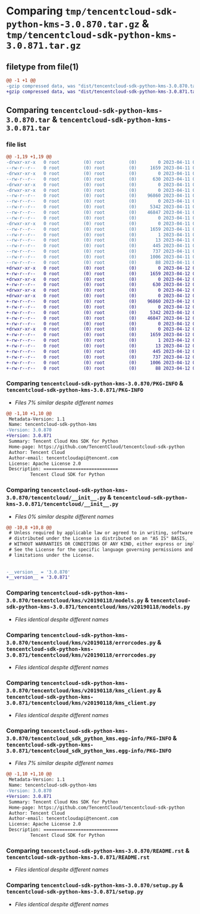 # Comparing `tmp/tencentcloud-sdk-python-kms-3.0.870.tar.gz` & `tmp/tencentcloud-sdk-python-kms-3.0.871.tar.gz`

## filetype from file(1)

```diff
@@ -1 +1 @@
-gzip compressed data, was "dist/tencentcloud-sdk-python-kms-3.0.870.tar", last modified: Tue Apr 11 03:41:58 2023, max compression
+gzip compressed data, was "dist/tencentcloud-sdk-python-kms-3.0.871.tar", last modified: Wed Apr 12 00:28:47 2023, max compression
```

## Comparing `tencentcloud-sdk-python-kms-3.0.870.tar` & `tencentcloud-sdk-python-kms-3.0.871.tar`

### file list

```diff
@@ -1,19 +1,19 @@
-drwxr-xr-x   0 root         (0) root         (0)        0 2023-04-11 03:41:58.000000 tencentcloud-sdk-python-kms-3.0.870/
--rw-r--r--   0 root         (0) root         (0)     1659 2023-04-11 03:41:58.000000 tencentcloud-sdk-python-kms-3.0.870/PKG-INFO
-drwxr-xr-x   0 root         (0) root         (0)        0 2023-04-11 03:41:58.000000 tencentcloud-sdk-python-kms-3.0.870/tencentcloud/
--rw-r--r--   0 root         (0) root         (0)      630 2023-04-11 03:41:58.000000 tencentcloud-sdk-python-kms-3.0.870/tencentcloud/__init__.py
-drwxr-xr-x   0 root         (0) root         (0)        0 2023-04-11 03:41:58.000000 tencentcloud-sdk-python-kms-3.0.870/tencentcloud/kms/
-drwxr-xr-x   0 root         (0) root         (0)        0 2023-04-11 03:41:58.000000 tencentcloud-sdk-python-kms-3.0.870/tencentcloud/kms/v20190118/
--rw-r--r--   0 root         (0) root         (0)    96860 2023-04-11 03:41:58.000000 tencentcloud-sdk-python-kms-3.0.870/tencentcloud/kms/v20190118/models.py
--rw-r--r--   0 root         (0) root         (0)        0 2023-04-11 03:41:58.000000 tencentcloud-sdk-python-kms-3.0.870/tencentcloud/kms/v20190118/__init__.py
--rw-r--r--   0 root         (0) root         (0)     5342 2023-04-11 03:41:58.000000 tencentcloud-sdk-python-kms-3.0.870/tencentcloud/kms/v20190118/errorcodes.py
--rw-r--r--   0 root         (0) root         (0)    46847 2023-04-11 03:41:58.000000 tencentcloud-sdk-python-kms-3.0.870/tencentcloud/kms/v20190118/kms_client.py
--rw-r--r--   0 root         (0) root         (0)        0 2023-04-11 03:41:58.000000 tencentcloud-sdk-python-kms-3.0.870/tencentcloud/kms/__init__.py
-drwxr-xr-x   0 root         (0) root         (0)        0 2023-04-11 03:41:58.000000 tencentcloud-sdk-python-kms-3.0.870/tencentcloud_sdk_python_kms.egg-info/
--rw-r--r--   0 root         (0) root         (0)     1659 2023-04-11 03:41:58.000000 tencentcloud-sdk-python-kms-3.0.870/tencentcloud_sdk_python_kms.egg-info/PKG-INFO
--rw-r--r--   0 root         (0) root         (0)        1 2023-04-11 03:41:58.000000 tencentcloud-sdk-python-kms-3.0.870/tencentcloud_sdk_python_kms.egg-info/dependency_links.txt
--rw-r--r--   0 root         (0) root         (0)       13 2023-04-11 03:41:58.000000 tencentcloud-sdk-python-kms-3.0.870/tencentcloud_sdk_python_kms.egg-info/top_level.txt
--rw-r--r--   0 root         (0) root         (0)      445 2023-04-11 03:41:58.000000 tencentcloud-sdk-python-kms-3.0.870/tencentcloud_sdk_python_kms.egg-info/SOURCES.txt
--rw-r--r--   0 root         (0) root         (0)      737 2023-04-11 03:41:58.000000 tencentcloud-sdk-python-kms-3.0.870/README.rst
--rw-r--r--   0 root         (0) root         (0)     1006 2023-04-11 03:41:58.000000 tencentcloud-sdk-python-kms-3.0.870/setup.py
--rw-r--r--   0 root         (0) root         (0)       88 2023-04-11 03:41:58.000000 tencentcloud-sdk-python-kms-3.0.870/setup.cfg
+drwxr-xr-x   0 root         (0) root         (0)        0 2023-04-12 00:28:47.000000 tencentcloud-sdk-python-kms-3.0.871/
+-rw-r--r--   0 root         (0) root         (0)     1659 2023-04-12 00:28:47.000000 tencentcloud-sdk-python-kms-3.0.871/PKG-INFO
+drwxr-xr-x   0 root         (0) root         (0)        0 2023-04-12 00:28:47.000000 tencentcloud-sdk-python-kms-3.0.871/tencentcloud/
+-rw-r--r--   0 root         (0) root         (0)      630 2023-04-12 00:28:47.000000 tencentcloud-sdk-python-kms-3.0.871/tencentcloud/__init__.py
+drwxr-xr-x   0 root         (0) root         (0)        0 2023-04-12 00:28:47.000000 tencentcloud-sdk-python-kms-3.0.871/tencentcloud/kms/
+drwxr-xr-x   0 root         (0) root         (0)        0 2023-04-12 00:28:47.000000 tencentcloud-sdk-python-kms-3.0.871/tencentcloud/kms/v20190118/
+-rw-r--r--   0 root         (0) root         (0)    96860 2023-04-12 00:28:47.000000 tencentcloud-sdk-python-kms-3.0.871/tencentcloud/kms/v20190118/models.py
+-rw-r--r--   0 root         (0) root         (0)        0 2023-04-12 00:28:47.000000 tencentcloud-sdk-python-kms-3.0.871/tencentcloud/kms/v20190118/__init__.py
+-rw-r--r--   0 root         (0) root         (0)     5342 2023-04-12 00:28:47.000000 tencentcloud-sdk-python-kms-3.0.871/tencentcloud/kms/v20190118/errorcodes.py
+-rw-r--r--   0 root         (0) root         (0)    46847 2023-04-12 00:28:47.000000 tencentcloud-sdk-python-kms-3.0.871/tencentcloud/kms/v20190118/kms_client.py
+-rw-r--r--   0 root         (0) root         (0)        0 2023-04-12 00:28:47.000000 tencentcloud-sdk-python-kms-3.0.871/tencentcloud/kms/__init__.py
+drwxr-xr-x   0 root         (0) root         (0)        0 2023-04-12 00:28:47.000000 tencentcloud-sdk-python-kms-3.0.871/tencentcloud_sdk_python_kms.egg-info/
+-rw-r--r--   0 root         (0) root         (0)     1659 2023-04-12 00:28:47.000000 tencentcloud-sdk-python-kms-3.0.871/tencentcloud_sdk_python_kms.egg-info/PKG-INFO
+-rw-r--r--   0 root         (0) root         (0)        1 2023-04-12 00:28:47.000000 tencentcloud-sdk-python-kms-3.0.871/tencentcloud_sdk_python_kms.egg-info/dependency_links.txt
+-rw-r--r--   0 root         (0) root         (0)       13 2023-04-12 00:28:47.000000 tencentcloud-sdk-python-kms-3.0.871/tencentcloud_sdk_python_kms.egg-info/top_level.txt
+-rw-r--r--   0 root         (0) root         (0)      445 2023-04-12 00:28:47.000000 tencentcloud-sdk-python-kms-3.0.871/tencentcloud_sdk_python_kms.egg-info/SOURCES.txt
+-rw-r--r--   0 root         (0) root         (0)      737 2023-04-12 00:28:47.000000 tencentcloud-sdk-python-kms-3.0.871/README.rst
+-rw-r--r--   0 root         (0) root         (0)     1006 2023-04-12 00:28:47.000000 tencentcloud-sdk-python-kms-3.0.871/setup.py
+-rw-r--r--   0 root         (0) root         (0)       88 2023-04-12 00:28:47.000000 tencentcloud-sdk-python-kms-3.0.871/setup.cfg
```

### Comparing `tencentcloud-sdk-python-kms-3.0.870/PKG-INFO` & `tencentcloud-sdk-python-kms-3.0.871/PKG-INFO`

 * *Files 7% similar despite different names*

```diff
@@ -1,10 +1,10 @@
 Metadata-Version: 1.1
 Name: tencentcloud-sdk-python-kms
-Version: 3.0.870
+Version: 3.0.871
 Summary: Tencent Cloud Kms SDK for Python
 Home-page: https://github.com/TencentCloud/tencentcloud-sdk-python
 Author: Tencent Cloud
 Author-email: tencentcloudapi@tencent.com
 License: Apache License 2.0
 Description: ============================
         Tencent Cloud SDK for Python
```

### Comparing `tencentcloud-sdk-python-kms-3.0.870/tencentcloud/__init__.py` & `tencentcloud-sdk-python-kms-3.0.871/tencentcloud/__init__.py`

 * *Files 0% similar despite different names*

```diff
@@ -10,8 +10,8 @@
 # Unless required by applicable law or agreed to in writing, software
 # distributed under the License is distributed on an "AS IS" BASIS,
 # WITHOUT WARRANTIES OR CONDITIONS OF ANY KIND, either express or implied.
 # See the License for the specific language governing permissions and
 # limitations under the License.
 
 
-__version__ = '3.0.870'
+__version__ = '3.0.871'
```

### Comparing `tencentcloud-sdk-python-kms-3.0.870/tencentcloud/kms/v20190118/models.py` & `tencentcloud-sdk-python-kms-3.0.871/tencentcloud/kms/v20190118/models.py`

 * *Files identical despite different names*

### Comparing `tencentcloud-sdk-python-kms-3.0.870/tencentcloud/kms/v20190118/errorcodes.py` & `tencentcloud-sdk-python-kms-3.0.871/tencentcloud/kms/v20190118/errorcodes.py`

 * *Files identical despite different names*

### Comparing `tencentcloud-sdk-python-kms-3.0.870/tencentcloud/kms/v20190118/kms_client.py` & `tencentcloud-sdk-python-kms-3.0.871/tencentcloud/kms/v20190118/kms_client.py`

 * *Files identical despite different names*

### Comparing `tencentcloud-sdk-python-kms-3.0.870/tencentcloud_sdk_python_kms.egg-info/PKG-INFO` & `tencentcloud-sdk-python-kms-3.0.871/tencentcloud_sdk_python_kms.egg-info/PKG-INFO`

 * *Files 7% similar despite different names*

```diff
@@ -1,10 +1,10 @@
 Metadata-Version: 1.1
 Name: tencentcloud-sdk-python-kms
-Version: 3.0.870
+Version: 3.0.871
 Summary: Tencent Cloud Kms SDK for Python
 Home-page: https://github.com/TencentCloud/tencentcloud-sdk-python
 Author: Tencent Cloud
 Author-email: tencentcloudapi@tencent.com
 License: Apache License 2.0
 Description: ============================
         Tencent Cloud SDK for Python
```

### Comparing `tencentcloud-sdk-python-kms-3.0.870/README.rst` & `tencentcloud-sdk-python-kms-3.0.871/README.rst`

 * *Files identical despite different names*

### Comparing `tencentcloud-sdk-python-kms-3.0.870/setup.py` & `tencentcloud-sdk-python-kms-3.0.871/setup.py`

 * *Files identical despite different names*

